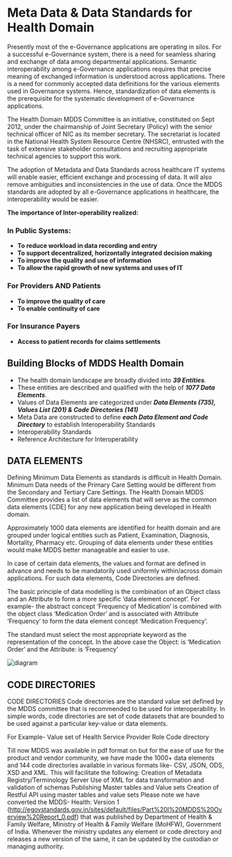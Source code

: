 

# Meta Data & Data Standards for Health Domain

Presently most of the e-Governance applications are operating in silos. For a successful e-Governance system, there is a need for seamless sharing and exchange of data among departmental applications. Semantic interoperability among e-Governance applications requires that precise meaning of exchanged information is understood across applications. There is a need for commonly accepted data definitions for the various elements used in Governance systems. Hence, standardization of data elements is the prerequisite for the systematic development of e-Governance applications.

The Health Domain MDDS Committee is an initiative, constituted on Sept 2012, under the chairmanship of Joint Secretary (Policy) with the senior technical officer of NIC as its member secretary. The secretariat is located in the National Health System Resource Centre (NHSRC), entrusted with the task of extensive stakeholder consultations and recruiting appropriate technical agencies to support this work. 

The adoption of Metadata and Data Standards across healthcare IT systems will enable easier, efficient exchange and processing of data. It will also remove ambiguities and inconsistencies in the use of data. Once the MDDS standards are adopted by all e-Governance applications in healthcare, the interoperability would be easier.  

**The importance of Inter-operability realized:**



### In Public Systems:
*   **To reduce workload in data recording and entry**
*   **To support decentralized, horizontally integrated decision making**
*   **To improve the quality and use of information**
*   **To allow the rapid growth of new systems and uses of IT**
### For Providers AND  Patients
*   **To improve the quality of care**
*   **To enable continuity of care**
### For Insurance Payers
*   **Access to patient records for claims settlements**

## Building Blocks of MDDS Health Domain

*   The health domain landscape are broadly divided into **_39 Entities_**. 
*   These entities are described and qualified with the help of **_1077 Data Elements_**.
*   Values of Data Elements are categorized under **_Data Elements (735), Values List (201) & Code Directories (141)_**
*   Meta Data are constructed to define **_each Data Element and Code Directory_** to establish Interoperability Standards
*   Interoperability Standards
*   Reference Architecture for Interoperability 

## DATA ELEMENTS

Defining Minimum Data Elements as standards is difficult in Health Domain. Minimum Data needs of the Primary Care Setting would be different from the Secondary and Tertiary Care Settings. The Health Domain MDDS Committee provides a list of data elements that will serve as the common data elements [CDE] for any new application being developed in Health domain.

Approximately 1000 data elements are identified for health domain and are grouped under logical entities such as Patient, Examination, Diagnosis, Mortality, Pharmacy etc. Grouping of data elements under these entities would make MDDS better manageable and easier to use. 

In case of certain data elements, the values and format are defined in advance and needs to be mandatorily used uniformly within/across domain applications. For such data elements, Code Directories are defined.

The basic principle of data modelling is the combination of an Object class and an Attribute to form a more specific ‘data element concept’. For example- the abstract concept ‘Frequency of Medication’ is combined with the object class ‘Medication Order’ and is associated with Attribute ‘Frequency’ to form the data element concept ‘Medication Frequency’.
 

The standard must select the most appropriate keyword as the representation of the concept. In the above case the Object: is ‘Medication Order’ and the Attribute: is ‘Frequency’

![diagram](docs/diagram.png)


## CODE DIRECTORIES

CODE DIRECTORIES
Code directories are the standard value set defined by the MDDS committee that is recommended to be used for interoperability. 
In simple words, code directories are set of code datasets that are bounded to be used against a particular key-value or data elements. 

For Example- Value set of Health Service Provider Role Code directory 

Till now MDDS was available in pdf format on but for the ease of use for the product and vendor community, we have made the 1000+ data elements and 144 code directories available in various formats like- CSV, JSON, ODS, XSD and XML. 
This will facilitate the following: 
Creation of Metadata Registry/Terminology Server
Use of XML for data transformation and validation of schemas
Publishing Master tables and Value sets
Creation of Restful API using master tables and value sets
Please note we have converted the MDDS- Health: Version 1 (http://egovstandards.gov.in/sites/default/files/Part%20I%20MDDS%20Overview%20Report_0.pdf) that was published by Department of Health & Family Welfare, Ministry of Health & Family Welfare (MoHFW), Government of India.  Whenever the ministry updates any element or code directory and releases a new version of the same, it can be updated by the custodian or managing authority. 


